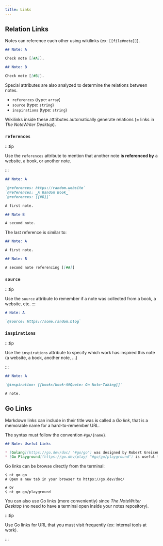 ```yaml
---
title: Links
---
```


## Relation Links

Notes can reference each other using wikilinks (ex: `[[file#note]]`).

```md
## Note: A

Check note [[#A]].

## Note: B

Check note [[#B]].
```

Special attributes are also analyzed to determine the relations between notes.

* `references` (type: `array`)
* `source` (type: `string`)
* `inspirations` (type: `string`)

Wikilinks inside these attributes automatically generate relations (= links in _The NoteWriter Desktop_).

### `references`

:::tip

Use the `references` attribute to mention that another note **is referenced by** a website, a book, or another note.

:::

```md
## Note: A

`@references: https://random.website`
`@references: _A Random Book_`
`@references: [[#B]]`

A first note.

## Note B

A second note.
```

The last reference is similar to:

```md
## Note: A

A first note.

## Note: B

A second note referencing [[#A]]
```

### `source`

:::tip

Use the `source` attribute to remember if a note was collected from a book, a website, etc.
:::

```md
# Note: A

`@source: https://some.random.blog`
```

### `inspirations`

:::tip

Use the `inspirations` attribute to specify which work has inspired this note (a website, a book, another note, ...)

:::

```md
## Note: A

`@inspiration: [[books/book-A#Quote: On Note-Taking]]`

A note.
```

## Go Links

Markdown links can include in their title was is called a _Go link_, that is a memorable name for a hard-to-remember URL.

The syntax must follow the convention `#go/{name}`.

```md title:go.md
## Note: Useful Links

* [Golang](https://go.dev/doc/ "#go/go") was designed by Robert Greisemer, Rob Pike, and Ken Thompson at Google in 2007.
* [Go Playground](https://go.dev/play/ "#go/go/playground") is useful to share snippets.
```

Go links can be browse directly from the terminal:

```shell
$ nt go go
# Open a new tab in your browser to https://go.dev/doc/

# Or
$ nt go go/playground
```

You can also use Go links (more conveniently) since _The NoteWriter Desktop_ (no need to have a terminal open inside your notes repository).


:::tip

Use Go links for URL that you must visit frequently (ex: internal tools at work).

:::

